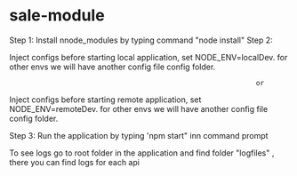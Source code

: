 # sale-module
Step 1:
        Install nnode_modules by typing command "node install"
Step 2:

Inject configs before starting local application, set NODE_ENV=localDev. for other envs we will have another config file config folder.

                                                                  or         
                                                                  
Inject configs before starting remote application, set NODE_ENV=remoteDev. for other envs we will have another config file config folder.


Step 3: 
       Run the application by typing 'npm start" inn command prompt
       
       
       
  To see logs go to root folder in the application and find folder "logfiles" , there you can find logs for each api
  

